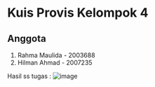 # Kuis Provis Kelompok 4

## Anggota
1. Rahma Maulida - 2003688
2. Hilman Ahmad - 2007235


Hasil ss tugas :
![image](https://user-images.githubusercontent.com/92415089/224595038-85bcbcf3-f3bd-413a-b866-09bc52fcaea8.png)
